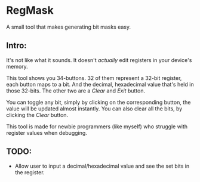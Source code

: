 # RegMask
A small tool that makes generating bit masks easy.

Intro:
------

It's not like what it sounds. It doesn't *actually* edit registers in your device's memory.

This tool shows you 34-buttons. 32 of them represent a 32-bit register, each button maps to a bit.
And the decimal, hexadecimal value that's held in those 32-bits. The other two are a *Clear* and *Exit* button.

You can toggle any bit, simply by clicking on the corresponding button, the value will be updated almost instantly.
You can also clear all the bits, by clicking the *Clear* button.

This tool is made for newbie programmers (like myself) who struggle with register values when debugging.


TODO:
------
- Allow user to input a decimal/hexadecimal value and see the set bits in the register.
